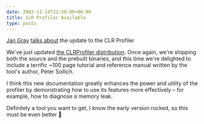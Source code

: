```yaml
---
date: 2003-11-14T22:50:00+00:00
title: CLR Profiler Available
type: posts
---
```

[Jan Gray](https://blogs.gotdotnet.com/jangr) [talks about](https://blogs.gotdotnet.com/jangr/permalink.aspx/114cc4bd-34b3-4082-8e5e-d3a0e4aed8ce) the update to the CLR Profiler

We've just updated [the CLRProfiler distribution](https://www.microsoft.com/downloads/details.aspx?FamilyId=86CE6052-D7F4-4AEB-9B7A-94635BEEBDDA&#038;displaylang=en). Once again, we're shipping both the source and the prebuilt binaries, and this time we're delighted to include a terrific ~100 page tutorial and reference manual written by the tool's author, Peter Sollich.

I think this new documentation greatly enhances the power and utility of the profiler by demonstrating how to use its features more effectively – for example, how to diagnose a memory leak. </ul>

Definitely a tool you want to get, I know the early version rocked, so this must be even better 🙂
